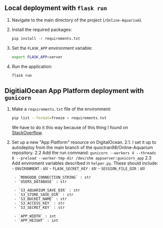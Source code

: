 ## Local deployment with `flask run`

1. Navigate to the main directory of the project (`/Online-Aquarium`).
2. Install the required packages:

    ```bash
    pip install -r requirements.txt
    ```
3. Set the `FLASK_APP` environment variable:

    ```bash
    export FLASK_APP=server
    ```
4. Run the application:

    ```bash
    flask run
    ```

## DigitialOcean App Platform deployment with `gunicorn`

1. Make a `requirements.txt` file of the environment:

    ```bash
    pip list --format=freeze > requirements.txt
    ```
    We have to do it this way because of this thing I found on [StackOverflow](https://stackoverflow.com/questions/62885911/pip-freeze-creates-some-weird-path-instead-of-the-package-version).
2. Set up a new "App Platform" resource on DigitalOcean.
    2.1. I set it up to autodeploy from the main branch of the quoctran98/Online-Aquarium repository.
    2.2 Add the run command: `gunicorn --workers 4 --threads 6 --preload --worker-tmp-dir /dev/shm appserver:gunicorn_app`
    2.3 Add enviroment variables described in `helper.py`. These should include:
        - `ENVIRONMENT` : str
        - `FLASK_SECRET_KEY` : str
        - `SESSION_FILE_DIR` : str

        - `MONGODB_CONNECTION_STRING` : str
        - `USERS_DATABASE` : str

        - `S3_AQUARIUM_SAVE_DIR` : str
        - `S3_STORE_SAVE_DIR` : str
        - `S3_BUCKET_NAME` : str
        - `S3_ACCESS_KEY` : str
        - `S3_SECRET_KEY` : str

        - `APP_WIDTH` : int
        - `APP_HEIGHT` : int
